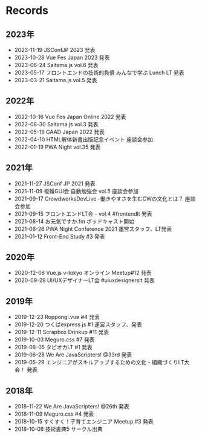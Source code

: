 # Records

## 2023年

* 2023-11-19 JSConfJP 2023 発表
* 2023-10-28 Vue Fes Japan 2023 発表
* 2023-06-24 Saitama.js vol.6 発表
* 2023-05-17 フロントエンドの技術的負債 みんなで学ぶ Lunch LT 発表
* 2023-03-21 Saitama.js vol.5 発表

## 2022年

* 2022-10-16 Vue Fes Japan Online 2022 発表
* 2022-08-30 Saitama.js vol.3 発表
* 2022-05-19 GAAD Japan 2022 発表
* 2022-04-10 HTML解体新書出版記念イベント 座談会参加
* 2022-01-19 PWA Night vol.35 発表

## 2021年

* 2021-11-27 JSConf JP 2021 発表
* 2021-11-09 複雑GUI会 自動勉強会 vol.5  座談会参加
* 2021-09-17 CrowdworksDevLive -働きやすさを生むCWの文化とは？  座談会参加
* 2021-09-15 フロントエンドLT会 - vol.4 #frontendlt 発表
* 2021-08-14 お元気ですか.fm ポッドキャスト開始
* 2021-06-26 PWA Night Conference 2021 運営スタッフ、LT発表
* 2021-01-12 Front-End Study #3 発表

## 2020年

* 2020-12-08 Vue.js v-tokyo オンライン Meetup#12 発表
* 2020-09-29 UI/UXデザイナーLT会 #uiuxdesignerslt 発表

## 2019年

* 2019-12-23 Roppongi.vue #4 発表
* 2019-12-20 つくばexpress.js #1 運営スタッフ、発表
* 2019-12-11 Scrapbox Drinkup #11 発表
* 2019-10-03 Meguro.css #7 発表
* 2019-08-05 タピオカLT #1 発表
* 2019-06-28 We Are JavaScripters! @33rd 発表
* 2019-05-29 エンジニアがスキルアップするための文化・組織づくりLT大会！ 発表

## 2018年

* 2018-11-22 We Are JavaScripters! @26th 発表
* 2018-11-09 Meguro.css #4 発表
* 2018-10-15 すくすく！子育てエンジニア Meetup #3 発表
* 2018-10-08 技術書典5 サークル出典
